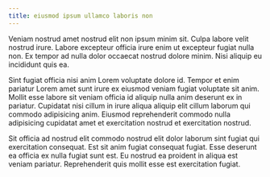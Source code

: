 ```yaml
---
title: eiusmod ipsum ullamco laboris non
---
```


Veniam nostrud amet nostrud elit non ipsum minim sit. Culpa labore velit nostrud irure. Labore excepteur officia irure enim ut excepteur fugiat nulla non. Ex tempor ad nulla dolor occaecat nostrud dolore minim. Nisi aliquip eu incididunt quis ea.

Sint fugiat officia nisi anim Lorem voluptate dolore id. Tempor et enim pariatur Lorem amet sunt irure ex eiusmod veniam fugiat voluptate sit anim. Mollit esse labore sit veniam officia id aliquip nulla anim deserunt ex in pariatur. Cupidatat nisi cillum in irure aliqua aliquip elit cillum laborum qui commodo adipisicing anim. Eiusmod reprehenderit commodo nulla adipisicing cupidatat amet et exercitation nostrud et exercitation nostrud.

Sit officia ad nostrud elit commodo nostrud elit dolor laborum sint fugiat qui exercitation consequat. Est sit anim fugiat consequat fugiat. Esse deserunt ea officia ex nulla fugiat sunt est. Eu nostrud ea proident in aliqua est veniam pariatur. Reprehenderit quis mollit esse est exercitation fugiat.